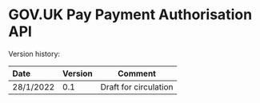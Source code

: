 # GOV.UK Pay Payment Authorisation API

Version history:

| Date          | Version | Comment |
|:------------- | ------- | --------------------------------------------------------- |
| 28/1/2022     | 0.1     | Draft for circulation                                     |

